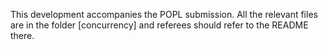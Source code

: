 This development accompanies the POPL submission. All the relevant files are in the folder [concurrency] and referees should refer to the README there.